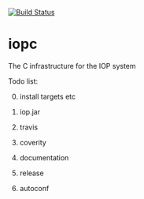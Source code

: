 
[![Build Status](https://travis-ci.org/SRI-CSL/iopc.svg?branch=master)](https://travis-ci.org/SRI-CSL/iopc)


# iopc

The C infrastructure for the IOP system


Todo list:

0. install targets etc

1.  iop.jar

2.  travis

3.  coverity

4.  documentation

5.  release

6.  autoconf






